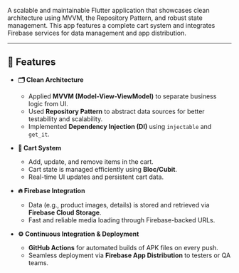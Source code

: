 A scalable and maintainable Flutter application that showcases clean architecture using MVVM, the Repository Pattern, and robust state management. This app features a complete cart system and integrates Firebase services for data management and app distribution.

---

## 🚀 Features

- **🗂️ Clean Architecture**
  - Applied **MVVM (Model-View-ViewModel)** to separate business logic from UI.
  - Used **Repository Pattern** to abstract data sources for better testability and scalability.
  - Implemented **Dependency Injection (DI)** using `injectable` and `get_it`.

- **🛒 Cart System**
  - Add, update, and remove items in the cart.
  - Cart state is managed efficiently using **Bloc/Cubit**.
  - Real-time UI updates and persistent cart data.

- **🔥 Firebase Integration**
  - Data (e.g., product images, details) is stored and retrieved via **Firebase Cloud Storage**.
  - Fast and reliable media loading through Firebase-backed URLs.

- **⚙️ Continuous Integration & Deployment**
  - **GitHub Actions** for automated builds of APK files on every push.
  - Seamless deployment via **Firebase App Distribution** to testers or QA teams.
